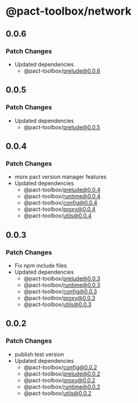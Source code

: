 # @pact-toolbox/network

## 0.0.6

### Patch Changes

- Updated dependencies
  - @pact-toolbox/prelude@0.0.6

## 0.0.5

### Patch Changes

- Updated dependencies
  - @pact-toolbox/prelude@0.0.5

## 0.0.4

### Patch Changes

- more pact version manager features
- Updated dependencies
  - @pact-toolbox/prelude@0.0.4
  - @pact-toolbox/runtime@0.0.4
  - @pact-toolbox/config@0.0.4
  - @pact-toolbox/proxy@0.0.4
  - @pact-toolbox/utils@0.0.4

## 0.0.3

### Patch Changes

- Fix npm include files
- Updated dependencies
  - @pact-toolbox/prelude@0.0.3
  - @pact-toolbox/runtime@0.0.3
  - @pact-toolbox/config@0.0.3
  - @pact-toolbox/proxy@0.0.3
  - @pact-toolbox/utils@0.0.3

## 0.0.2

### Patch Changes

- publish test version
- Updated dependencies
  - @pact-toolbox/config@0.0.2
  - @pact-toolbox/prelude@0.0.2
  - @pact-toolbox/proxy@0.0.2
  - @pact-toolbox/runtime@0.0.2
  - @pact-toolbox/utils@0.0.2
